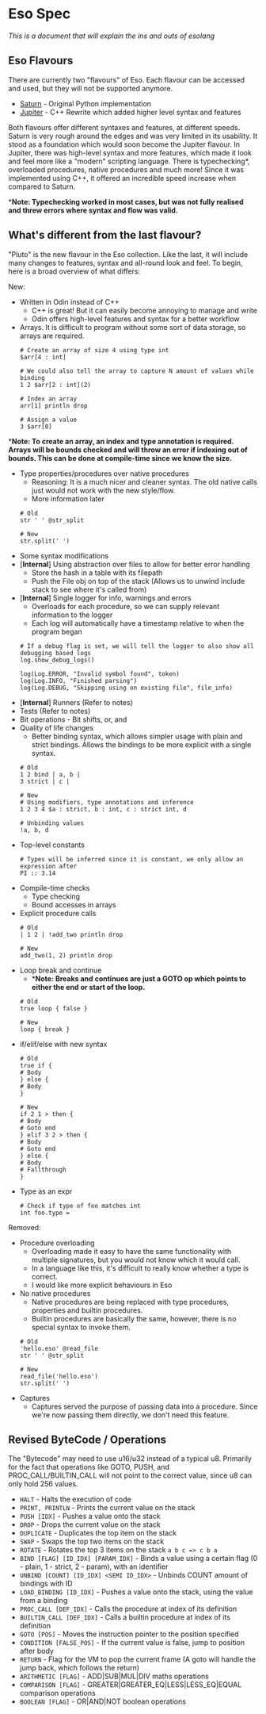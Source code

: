# Eso Spec
*This is a document that will explain the ins and outs of esolang*

## Eso Flavours
There are currently two "flavours" of Eso. Each flavour can be accessed and used, but they will not be supported anymore.
* [Saturn](https://github.com/Caleb-o/esolang/tree/saturn) - Original Python implementation
* [Jupiter](https://github.com/Caleb-o/esolang/tree/jupiter) - C++ Rewrite which added higher level syntax and features

Both flavours offer different syntaxes and features, at different speeds. Saturn is very rough around the edges and was very limited in its usability. It stood as a foundation which would soon become the Jupiter flavour. In Jupiter, there was high-level syntax and more features, which made it look and feel more like a "modern" scripting language. There is typechecking*, overloaded procedures, native procedures and much more! Since it was implemented using C++, it offered an incredible speed increase when compared to Saturn.

***Note: Typechecking worked in most cases, but was not fully realised and threw errors where syntax and flow was valid.**

## What's different from the last flavour?
"Pluto" is the new flavour in the Eso collection. Like the last, it will include many changes to features, syntax and all-round look and feel. To begin, here is a broad overview of what differs:

New:
* Written in Odin instead of C++
	* C++ is great! But it can easily become annoying to manage and write
	* Odin offers high-level features and syntax for a better workflow
* Arrays. It is difficult to program without some sort of data storage, so arrays are required.
	```
	# Create an array of size 4 using type int
	$arr[4 : int]

	# We could also tell the array to capture N amount of values while binding
	1 2 $arr[2 : int](2)

	# Index an array
	arr[1] println drop

	# Assign a value
	3 $arr[0]
	```
***Note: To create an array, an index and type annotation is required. Arrays will be bounds checked and will throw an error if indexing out of bounds. This can be done at compile-time since we know the size.**

* Type properties/procedures over native procedures
	* Reasoning: It is a much nicer and cleaner syntax. The old native calls just would not work with the new style/flow.
	* More information later
	```
	# Old
	str ' ' @str_split

	# New
	str.split(' ')
	```
* Some syntax modifications
* [**Internal**] Using abstraction over files to allow for better error handling
	* Store the hash in a table with its filepath
	* Push the File obj on top of the stack (Allows us to unwind include stack to see where it's called from)
* [**Internal**] Single logger for info, warnings and errors
	* Overloads for each procedure, so we can supply relevant information to the logger
	* Each log will automatically have a timestamp relative to when the program began
	```
	# If a debug flag is set, we will tell the logger to also show all debugging based logs
	log.show_debug_logs()

	log(Log.ERROR, "Invalid symbol found", token)
	log(Log.INFO, "Finished parsing")
	log(Log.DEBUG, "Skipping using on existing file", file_info)
	```
* [**Internal**] Runners (Refer to notes)
* Tests (Refer to notes)
* Bit operations - Bit shifts, or, and
* Quality of life changes
	* Better binding syntax, which allows simpler usage with plain and strict bindings. Allows the bindings to be more explicit with a single syntax.
	```
	# Old
	1 2 bind | a, b |
	3 strict | c |

	# New
	# Using modifiers, type annotations and inference
	1 2 3 4 $a : strict, b : int, c : strict int, d

	# Unbinding values
	!a, b, d
	```
* Top-level constants
	```
	# Types will be inferred since it is constant, we only allow an expression after
	PI :: 3.14
	```
* Compile-time checks
	* Type checking
	* Bound accesses in arrays
* Explicit procedure calls
	```
	# Old
	| 1 2 | !add_two println drop

	# New
	add_two(1, 2) println drop
	```
* Loop break and continue
	* ***Note: Breaks and continues are just a GOTO op which points to either the end or start of the loop.**
	```
	# Old
	true loop { false }

	# New
	loop { break }
	```
* if/elif/else with new syntax
	```
	# Old
	true if {
	# Body
	} else {
	# Body
	}

	# New
	if 2 1 > then {
	# Body
	# Goto end
	} elif 3 2 > then {
	# Body
	# Goto end
	} else {
	# Body
	# Fallthrough
	}
	```
* Type as an expr
	```
	# Check if type of foo matches int
	int foo.type =
	```

Removed:
* Procedure overloading
	* Overloading made it easy to have the same functionality with multiple signatures, but you would not know which it would call.
	* In a language like this, it's difficult to really know whether a type is correct.
	* I would like more explicit behaviours in Eso
* No native procedures
	* Native procedures are being replaced with type procedures, properties and builtin procedures.
	* Builtin procedures are basically the same, however, there is no special syntax to invoke them.
	```
	# Old
	'hello.eso' @read_file
	str ' ' @str_split

	# New
	read_file('hello.eso')
	str.split(' ')
	```
* Captures
	* Captures served the purpose of passing data into a procedure. Since we're now passing them directly, we don't need this feature.


## Revised ByteCode / Operations
The "Bytecode" may need to use u16/u32 instead of a typical u8. Primarily for the fact that operations like GOTO, PUSH, and PROC_CALL/BUILTIN_CALL will not point to the correct value, since u8 can only hold 256 values.

* `HALT`					- Halts the execution of code
* `PRINT, PRINTLN`			- Prints the current value on the stack
* `PUSH [IDX]`				- Pushes a value onto the stack
* `DROP`					- Drops the current value on the stack
* `DUPLICATE`				- Duplicates the top item on the stack
* `SWAP`					- Swaps the top two items on the stack
* `ROTATE`					- Rotates the top 3 items on the stack `a b c => c b a`
* `BIND [FLAG] [ID_IDX] [PARAM_IDX]`	- Binds a value using a certain flag (0 - plain, 1 - strict, 2 - param), with an identifier
* `UNBIND [COUNT] [ID_IDX] <SEMI ID_IDX>` - Unbinds COUNT amount of bindings with ID
* `LOAD_BINDING [ID_IDX]`	- Pushes a value onto the stack, using the value from a binding
* `PROC_CALL [DEF_IDX]`		- Calls the procedure at index of its definition
* `BUILTIN_CALL [DEF_IDX]`	- Calls a builtin procedure at index of its definition
* `GOTO [POS]`				- Moves the instruction pointer to the position specified
* `CONDITION [FALSE_POS]` 	- If the current value is false, jump to position after body
* `RETURN`					- Flag for the VM to pop the current frame (A goto will handle the jump back, which follows the return)
* `ARITHMETIC [FLAG]`		- ADD|SUB|MUL|DIV maths operations
* `COMPARISON [FLAG]`		- GREATER|GREATER_EQ|LESS|LESS_EQ|EQUAL comparison operations
* `BOOLEAN [FLAG]`			- OR|AND|NOT boolean operations